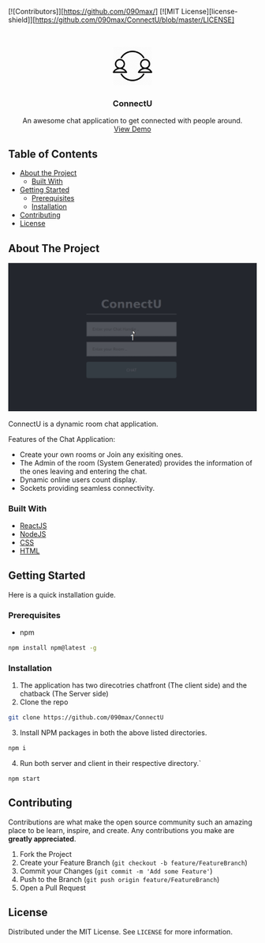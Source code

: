 
[![Contributors]][https://github.com/090max/]
[![MIT License][license-shield]][https://github.com/090max/ConnectU/blob/master/LICENSE]


<!-- PROJECT LOGO -->
<br />
<p align="center">
  <a href="https://github.com/090max/ConnectU">
    <img src="images/logo.png" alt="Logo" width="80" height="80">
  </a>

  <h3 align="center">ConnectU</h3>

  <p align="center">
    An awesome chat application to get connected with people around.
    <br />
    <a href="http://connectu-chat-client.herokuapp.com">View Demo</a>
  </p>
</p>



<!-- TABLE OF CONTENTS -->
## Table of Contents

* [About the Project](#about-the-project)
  * [Built With](#built-with)
* [Getting Started](#getting-started)
  * [Prerequisites](#prerequisites)
  * [Installation](#installation)
* [Contributing](#contributing)
* [License](#license)




<!-- ABOUT THE PROJECT -->
## About The Project

![](https://github.com/090max/ConnectU/blob/master/images/connectu_demo.gif)

ConnectU is a dynamic room chat application. 

Features of the Chat Application:
* Create your own rooms or Join any exisiting ones.
* The Admin of the room (System Generated) provides the information of the ones leaving and entering the chat. 
* Dynamic online users count display.
* Sockets providing seamless connectivity.

### Built With
* [ReactJS](https://reactjs.org/)
* [NodeJS](https://nodejs.org/en/)
* [CSS](https://developer.mozilla.org/en-US/docs/Web/CSS)
* [HTML](https://developer.mozilla.org/en-US/docs/Web/HTML)


<!-- GETTING STARTED -->
## Getting Started

Here is a quick installation guide.

### Prerequisites

* npm
```sh
npm install npm@latest -g
```

### Installation

1. The application has two direcotries chatfront (The client side) and the chatback (The Server side)
2. Clone the repo
```sh
git clone https://github.com/090max/ConnectU
```
3. Install NPM packages in both the above listed directories.
```sh
npm i
```
4. Run both server and client in their respective directory.`
```JS
npm start
```


<!-- CONTRIBUTING -->
## Contributing

Contributions are what make the open source community such an amazing place to be learn, inspire, and create. Any contributions you make are **greatly appreciated**.

1. Fork the Project
2. Create your Feature Branch (`git checkout -b feature/FeatureBranch`)
3. Commit your Changes (`git commit -m 'Add some Feature'`)
4. Push to the Branch (`git push origin feature/FeatureBranch`)
5. Open a Pull Request



<!-- LICENSE -->
## License

Distributed under the MIT License. See `LICENSE` for more information.

